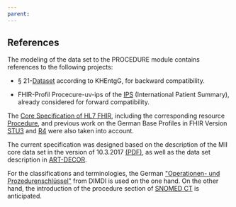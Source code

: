 ```yaml
---
parent: 
---
```

## References

The modeling of the data set to the PROCEDURE module contains references to the following projects:

* § 21-[Dataset](https://www.g-drg.de/Datenlieferung_gem._21_KHEntgG/Dokumente_zur_Datenlieferung/Datensatzbeschreibung) according to KHEntgG, for backward compatibility.

* FHIR-Profil Procecure-uv-ips of the [IPS](https://build.fhir.org/ig/HL7/fhir-ips/StructureDefinition-Procedure-uv-ips.html) (International Patient Summary), already considered for forward compatibility.

The [Core Specification of HL7 FHIR](http://hl7.org/fhir/), including the corresponding resource [Procedure](https://www.hl7.org/fhir/procedure.html), and previous work on the German Base Profiles in FHIR Version [STU3](https://simplifier.net/basisprofilde) and [R4](https://simplifier.net/basisprofil-de-r4) were also taken into account. 

The current specification was designed based on the description of the MII core data set in the version of 10.3.2017 [(PDF)](https://www.medizininformatik-initiative.de/sites/default/files/inline-files/MII_04_Kerndatensatz_1-0.pdf), as well as the data set description in [ART-DECOR](https://art-decor.org/art-decor/decor-project--mide-).

For the classifications and terminologies, the German ["Operationen- und Prozedurenschlüssel"](https://www.dimdi.de/dynamic/de/klassifikationen/ops/) from DIMDI is used on the one hand. On the other hand, the introduction of the procedure section of [SNOMED CT](http://www.snomed.org) is anticipated.
